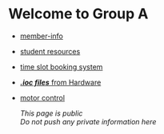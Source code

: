 # Welcome to Group A

* [member-info](https://github.com/RM2022-Internal-Group-A/member-info)

* [student resources](https://drive.google.com/drive/folders/1pxThVGJWw_XZnysvXHqwdbFLM9lQ2wCO?usp=sharing)

* [time slot booking system](http://laojk.club/register/)

* [***.ioc files*** from Hardware](https://github.com/RM2022-Internal-Group-A/Hardware)

* [motor control](https://github.com/RM2022-Internal-Group-A/motor_control)

  *This page is public*  
  *Do not push any private information here*
